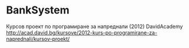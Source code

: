 # BankSystem
Курсов проект по програмиране за напреднали (2012) DavidAcademy
<br> http://acad.david.bg/kursove/2012-kurs-po-programirane-za-naprednali/kursov-proekt/

